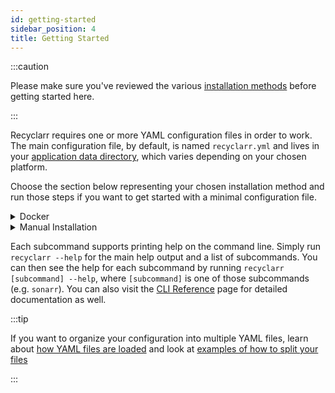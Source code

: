 ```yaml
---
id: getting-started
sidebar_position: 4
title: Getting Started
---
```


:::caution

Please make sure you've reviewed the various [installation methods](installation) before getting
started here.

:::

Recyclarr requires one or more YAML configuration files in order to work. The main configuration
file, by default, is named `recyclarr.yml` and lives in your [application data directory][appdata],
which varies depending on your chosen platform.

Choose the section below representing your chosen installation method and run those steps if you
want to get started with a minimal configuration file.

<details><summary>
Docker
</summary>

[Installation Instructions](installation/docker.md)

The steps below assume you are using Docker Compose with a service named `recyclarr`. You are
responsible for translating these steps appropriately for other solutions like Docker Swarm,
Kubernetes, raw Docker, etc.

:::danger

Do **not** use `docker exec`. Read more [here](installation/docker.md#docker-exec).

:::

1. Run `docker compose recyclarr create-config` to create a starter `recyclarr.yml` file in the
   [application data directory][appdata] (for Docker, this will be in `/config/recyclarr.yml`).
1. Open the generated YAML file from the previous step. At a minimum you must update the `base_url`
   and `api_key` properties for each service that you want to use. Use the configuration [reference]
   and [examples] pages to assist you in understanding an editing other parts of the file as you see
   fit.

If you're using [Cron Mode](installation/docker.md#cron-mode), your work ends here. If you want to
verify the behavior by [running manually](installation/docker.md#manual-mode), then you can execute
`docker compose recyclarr sonarr` and/or `docker compose recyclarr radarr` as needed to update those
instances using the configuration provided in the previous step.

</details>

<details><summary>
Manual Installation
</summary>

[Installation Instructions](installation/manual-install.md)

1. Run `recyclarr create-config` to create a starter `recyclarr.yml` file in the [application data
   directory][appdata].
1. Open the generated YAML file from the previous step. At a minimum you must update the `base_url`
   and `api_key` properties for each service that you want to use. Use the configuration [reference]
   and [examples] pages to assist you in understanding an editing other parts of the file as you see
   fit.
1. Run `recyclarr sonarr` and/or `recyclarr radarr` as needed to update those instances using the
   configuration provided in the previous step.

</details>

Each subcommand supports printing help on the command line. Simply run `recyclarr --help` for the
main help output and a list of subcommands. You can then see the help for each subcommand by running
`recyclarr [subcommand] --help`, where `[subcommand]` is one of those subcommands (e.g. `sonarr`).
You can also visit the [CLI Reference](/reference/cli-reference.md) page for detailed documentation
as well.

:::tip

If you want to organize your configuration into multiple YAML files, learn about [how YAML files are
loaded](file-structure.md#default-yaml) and look at [examples of how to split your
files](reference/configuration-examples.md)

:::

[appdata]: /file-structure.md#appdata-directory
[reference]: /reference/config-yml-reference.md
[examples]: /reference/configuration-examples.md
